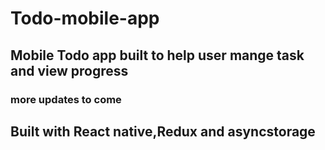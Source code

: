 # Todo-mobile-app



## Mobile Todo app built to help user mange task and view progress

### more updates to come

## Built with React native,Redux and asyncstorage
